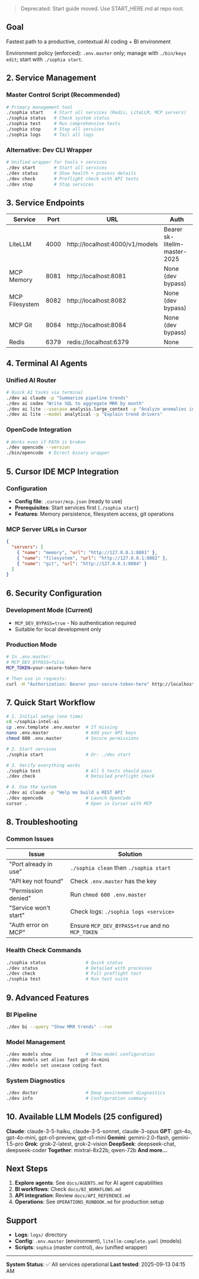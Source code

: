 > Deprecated: Start guide moved. Use START_HERE.md at repo root.

## Goal
Fastest path to a productive, contextual AI coding + BI environment

Environment policy (enforced): `.env.master` only; manage with `./bin/keys edit`; start with `./sophia start`.

## 2. Service Management

### Master Control Script (Recommended)
```bash
# Primary management tool
./sophia start    # Start all services (Redis, LiteLLM, MCP servers)
./sophia status   # Check system status
./sophia test     # Run comprehensive tests
./sophia stop     # Stop all services
./sophia logs     # Tail all logs
```

### Alternative: Dev CLI Wrapper
```bash
# Unified wrapper for tools + services
./dev start       # Start all services
./dev status      # Show health + process details
./dev check       # Preflight check with API tests
./dev stop        # Stop services
```

## 3. Service Endpoints

| Service | Port | URL | Auth |
|---------|------|-----|------|
| LiteLLM | 4000 | http://localhost:4000/v1/models | Bearer sk-litellm-master-2025 |
| MCP Memory | 8081 | http://localhost:8081 | None (dev bypass) |
| MCP Filesystem | 8082 | http://localhost:8082 | None (dev bypass) |
| MCP Git | 8084 | http://localhost:8084 | None (dev bypass) |
| Redis | 6379 | redis://localhost:6379 | None |

## 4. Terminal AI Agents

### Unified AI Router
```bash
# Quick AI tasks via terminal
./dev ai claude -p "Summarize pipeline trends"
./dev ai codex "Write SQL to aggregate MRR by month"
./dev ai lite --usecase analysis.large_context -p "Analyze anomalies in bookings"
./dev ai lite --model analytical -p "Explain trend drivers"
```

### OpenCode Integration
```bash
# Works even if PATH is broken
./dev opencode --version
./bin/opencode  # Direct binary wrapper
```

## 5. Cursor IDE MCP Integration

### Configuration
* **Config file**: `.cursor/mcp.json` (ready to use)
* **Prerequisites**: Start services first (`./sophia start`)
* **Features**: Memory persistence, filesystem access, git operations

### MCP Server URLs in Cursor
```json
{
  "servers": [
    { "name": "memory", "url": "http://127.0.0.1:8081" },
    { "name": "filesystem", "url": "http://127.0.0.1:8082" },
    { "name": "git", "url": "http://127.0.0.1:8084" }
  ]
}
```

## 6. Security Configuration

### Development Mode (Current)
* `MCP_DEV_BYPASS=true` - No authentication required
* Suitable for local development only

### Production Mode
```bash
# In .env.master:
# MCP_DEV_BYPASS=false
MCP_TOKEN=your-secure-token-here

# Then use in requests:
curl -H "Authorization: Bearer your-secure-token-here" http://localhost:8081/sessions
```

## 7. Quick Start Workflow

```bash
# 1. Initial setup (one time)
cd ~/sophia-intel-ai
cp .env.template .env.master  # If missing
nano .env.master              # Add your API keys
chmod 600 .env.master         # Secure permissions

# 2. Start services
./sophia start                # Or: ./dev start

# 3. Verify everything works
./sophia test                 # All 5 tests should pass
./dev check                   # Detailed preflight check

# 4. Use the system
./dev ai claude -p "Help me build a REST API"
./dev opencode                # Launch OpenCode
cursor .                      # Open in Cursor with MCP
```

## 8. Troubleshooting

### Common Issues

| Issue | Solution |
|-------|----------|
| "Port already in use" | `./sophia clean` then `./sophia start` |
| "API key not found" | Check `.env.master` has the key |
| "Permission denied" | Run `chmod 600 .env.master` |
| "Service won't start" | Check logs: `./sophia logs <service>` |
| "Auth error on MCP" | Ensure `MCP_DEV_BYPASS=true` and no `MCP_TOKEN` |

### Health Check Commands
```bash
./sophia status               # Quick status
./dev status                  # Detailed with processes
./dev check                   # Full preflight test
./sophia test                 # Run test suite
```

## 9. Advanced Features

### BI Pipeline
```bash
./dev bi --query "Show MRR trends" --run
```

### Model Management
```bash
./dev models show             # Show model configuration
./dev models set alias fast gpt-4o-mini
./dev models set usecase coding fast
```

### System Diagnostics
```bash
./dev doctor                  # Deep environment diagnostics
./dev info                    # Configuration summary
```

## 10. Available LLM Models (25 configured)

**Claude**: claude-3-5-haiku, claude-3-5-sonnet, claude-3-opus
**GPT**: gpt-4o, gpt-4o-mini, gpt-o1-preview, gpt-o1-mini
**Gemini**: gemini-2.0-flash, gemini-1.5-pro
**Grok**: grok-2-latest, grok-2-vision
**DeepSeek**: deepseek-chat, deepseek-coder
**Together**: mixtral-8x22b, qwen-72b
**And more...**

## Next Steps

1. **Explore agents**: See `docs/AGENTS.md` for AI agent capabilities
2. **BI workflows**: Check `docs/BI_WORKFLOWS.md` 
3. **API integration**: Review `docs/API_REFERENCE.md`
4. **Operations**: See `OPERATIONS_RUNBOOK.md` for production setup

## Support

* **Logs**: `logs/` directory
* **Config**: `.env.master` (environment), `litellm-complete.yaml` (models)
* **Scripts**: `sophia` (master control), `dev` (unified wrapper)

---

**System Status**: ✅ All services operational
**Last tested**: 2025-09-13 04:15 AM
